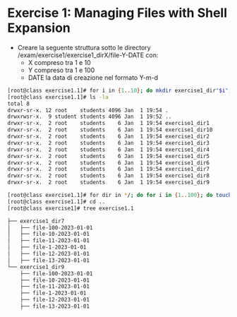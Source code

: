 # Exercise 1: Managing Files with Shell Expansion
- Creare la seguente struttura sotto le directory /exam/exercise1/exercise1_dirX/file-Y-DATE con:
  - X compreso tra 1 e 10
  - Y compreso tra 1 e 100
  - DATE la data di creazione nel formato Y-m-d
```bash
[root@class exercise1.1]# for i in {1..10}; do mkdir exercise1_dir"$i"; done
[root@class exercise1.1]# ls -la
total 8
drwxr-sr-x. 12 root    students 4096 Jan  1 19:54 .
drwxrwsr-x.  9 student students 4096 Jan  1 19:52 ..
drwxr-sr-x.  2 root    students    6 Jan  1 19:54 exercise1_dir1
drwxr-sr-x.  2 root    students    6 Jan  1 19:54 exercise1_dir10
drwxr-sr-x.  2 root    students    6 Jan  1 19:54 exercise1_dir2
drwxr-sr-x.  2 root    students    6 Jan  1 19:54 exercise1_dir3
drwxr-sr-x.  2 root    students    6 Jan  1 19:54 exercise1_dir4
drwxr-sr-x.  2 root    students    6 Jan  1 19:54 exercise1_dir5
drwxr-sr-x.  2 root    students    6 Jan  1 19:54 exercise1_dir6
drwxr-sr-x.  2 root    students    6 Jan  1 19:54 exercise1_dir7
drwxr-sr-x.  2 root    students    6 Jan  1 19:54 exercise1_dir8
drwxr-sr-x.  2 root    students    6 Jan  1 19:54 exercise1_dir9

[root@class exercise1.1]# for dir in */; do for i in {1..100}; do touch "$dir"file-"$i"-$(date +"%Y-%m-%d"); done; done
[root@class exercise1.1]# cd ..
[root@class exercise1]# tree exercise1.1

├── exercise1_dir7
│   ├── file-100-2023-01-01
│   ├── file-10-2023-01-01
│   ├── file-11-2023-01-01
│   ├── file-1-2023-01-01
│   ├── file-12-2023-01-01
│   ├── file-13-2023-01-01
└── exercise1_dir9
    ├── file-100-2023-01-01
    ├── file-10-2023-01-01
    ├── file-11-2023-01-01
    ├── file-1-2023-01-01
    ├── file-12-2023-01-01
    ├── file-13-2023-01-01
```
